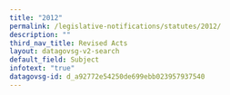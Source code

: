 ```yaml
---
title: "2012"
permalink: /legislative-notifications/statutes/2012/
description: ""
third_nav_title: Revised Acts
layout: datagovsg-v2-search
default_field: Subject
infotext: "true"
datagovsg-id: d_a92772e54250de699ebb023957937540
---
```

